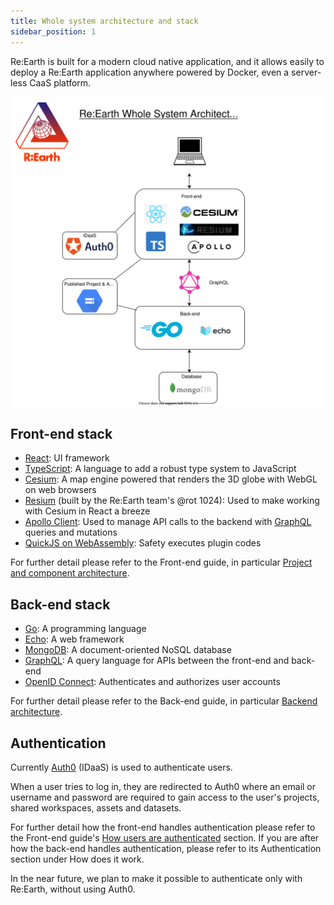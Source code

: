 ```yaml
---
title: Whole system architecture and stack
sidebar_position: 1
---
```


Re:Earth is built for a modern cloud native application, and it allows easily to deploy a Re:Earth application anywhere powered by Docker, even a server-less CaaS platform.

![image_0](./architecture.svg)

## Front-end stack

- [React](https://reactjs.org/): UI framework
- [TypeScript](https://www.typescriptlang.org/): A language to add a robust type system to JavaScript
- [Cesium](https://cesium.com/platform/cesiumjs/): A map engine powered that renders the 3D globe with WebGL on web browsers
- [Resium](https://github.com/reearth/resium) (built by the Re:Earth team's @rot 1024): Used to make working with Cesium in React a breeze
- [Apollo Client](https://github.com/apollographql/apollo-client): Used to manage API calls to the backend with [GraphQL](https://graphql.org/) queries and mutations
- [QuickJS on WebAssembly](https://github.com/justjake/quickjs-emscripten): Safety executes plugin codes

For further detail please refer to the Front-end guide, in particular [Project and component architecture](../frontend/project-and-component-architectur).

## Back-end stack

- [Go](https://golang.org/): A programming language
- [Echo](https://echo.labstack.com/): A web framework
- [MongoDB](https://www.mongodb.com/): A document-oriented NoSQL database
- [GraphQL](https://graphql.org/): A query language for APIs between the front-end and back-end
- [OpenID Connect](https://openid.net/connect/): Authenticates and authorizes user accounts

For further detail please refer to the Back-end guide, in particular [Backend architecture](../backend/back-end-architecture).

## Authentication

Currently [Auth0](https://auth0.com) (IDaaS) is used to authenticate users.

When a user tries to log in, they are redirected to Auth0 where an email or username and password are required to gain access to the user's projects, shared workspaces, assets and datasets.

For further detail how the front-end handles authentication please refer to the Front-end guide's [How users are authenticated](../frontend/how-users-are-authenticated) section. If you are after how the back-end handles authentication, please refer to its Authentication  section under How does it work.

In the near future, we plan to make it possible to authenticate only with Re:Earth, without using Auth0.
